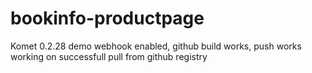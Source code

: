 # bookinfo-productpage
Komet 0.2.28 demo
webhook enabled, github build works, push works
working on successfull pull from github registry
